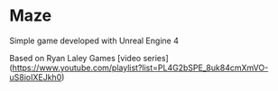 # Maze

Simple game developed with Unreal Engine 4

Based on Ryan Laley Games [video series] (https://www.youtube.com/playlist?list=PL4G2bSPE_8uk84cmXmVO-uS8ioIXEJkh0)
